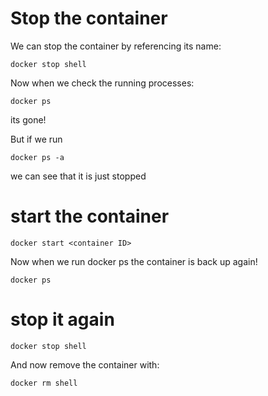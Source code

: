 # Stop the container

We can stop the container by referencing its name:
```
docker stop shell
```

Now when we check the running processes:
```
docker ps
```

its gone!

But if we run

```
docker ps -a
```

we can see that it is just stopped

# start the container

```
docker start <container ID>
```


Now when we run docker ps the container is back up again!

```
docker ps
```

# stop it again

```
docker stop shell
```

And now remove the container with:

```
docker rm shell
```


